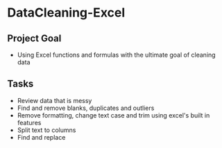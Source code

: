 # DataCleaning-Excel
## Project Goal
* Using Excel functions and formulas with the ultimate goal of cleaning data

## Tasks
* Review data that is messy
* Find and remove blanks, duplicates and outliers
* Remove formatting, change text case and trim using excel's built in features
* Split text to columns
* Find and replace
